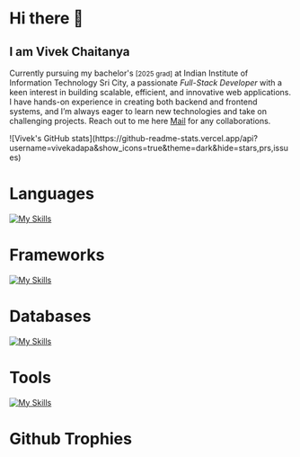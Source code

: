 # Hi there 👋

## I am Vivek Chaitanya


<p> Currently pursuing my bachelor's <small>[2025 grad]</small> at Indian Institute of Information Technology Sri City, a passionate <em>Full-Stack Developer</em> with a keen interest in building scalable, efficient, and innovative web applications. I have hands-on experience in creating both backend and frontend systems, and I’m always eager to learn new technologies and take on challenging projects. Reach out to me
here <a href="mailto:vivekchaitanya1324@gmail.com?">Mail</a> for any collaborations.</p>
![Vivek's GitHub stats](https://github-readme-stats.vercel.app/api?username=vivekadapa&show_icons=true&theme=dark&hide=stars,prs,issues)

# Languages 

[![My Skills](https://skillicons.dev/icons?i=c,java,js,ts,python)](https://skillicons.dev)

# Frameworks
[![My Skills](https://skillicons.dev/icons?i=react,nextjs,express,tailwind,mui)](https://skillicons.dev)

# Databases
[![My Skills](https://skillicons.dev/icons?i=mongodb,postgresql,redis)](https://skillicons.dev)

# Tools
[![My Skills](https://skillicons.dev/icons?i=git,docker,vscode,linux)](https://skillicons.dev)

# Github Trophies

<p dir="auto"><a target="_blank" rel="noopener noreferrer nofollow" href="https://camo.githubusercontent.com/2e105d6f9abd073b50823abd00e0603b22af36a15b63cf0e6348d0077747f63f/68747470733a2f2f6769746875622d70726f66696c652d74726f7068792e76657263656c2e6170702f3f757365726e616d653d506f6f72764b756d6172267468656d653d64726163756c61266e6f2d6672616d653d66616c7365266e6f2d62673d66616c7365266d617267696e2d773d34"><img src="https://camo.githubusercontent.com/2e105d6f9abd073b50823abd00e0603b22af36a15b63cf0e6348d0077747f63f/68747470733a2f2f6769746875622d70726f66696c652d74726f7068792e76657263656c2e6170702f3f757365726e616d653d506f6f72764b756d6172267468656d653d64726163756c61266e6f2d6672616d653d66616c7365266e6f2d62673d66616c7365266d617267696e2d773d34" alt="" data-canonical-src="https://github-profile-trophy.vercel.app/?username=vivekadapa&amp;theme=dracula&amp;no-frame=false&amp;no-bg=false&amp;margin-w=4" style="max-width: 100%;"></a></p>
